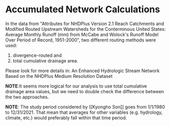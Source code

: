 # Accumulated Network Calculations 

In the data from "Attributes for NHDPlus Version 2.1 Reach Catchments and Modified Routed Upstream Watersheds for the Conterminous United States: Average Monthly Runoff (mm) from McCabe and Wolock's Runoff Model Over Period of Record, 1951-2000", two different routing methods were used: 

1) divergence-routed and 
2) total cumulative drainage area.

Please look for more details in: An Enhanced Hydrologic Stream Network Based on the NHDPlus Medium Resolution Dataset

**NOTE**:It seems more logical for our analysis to use total cumulative drainage area values, but we need to double check the difference between the two approaches. 

**NOTE**: The study period considered by [[Kyongho Son]] goes from 1/1/1980 to 12/31/2021. That mean that averages for other variables (e.g. hydrology, climate, etc.) would preferably fall within that time period.